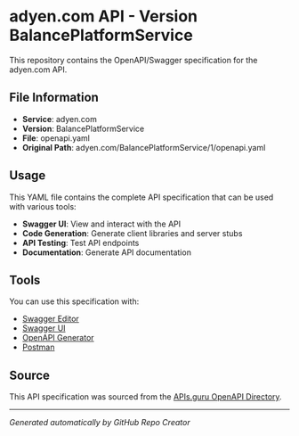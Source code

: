 # adyen.com API - Version BalancePlatformService

This repository contains the OpenAPI/Swagger specification for the adyen.com API.

## File Information

- **Service**: adyen.com
- **Version**: BalancePlatformService
- **File**: openapi.yaml
- **Original Path**: adyen.com/BalancePlatformService/1/openapi.yaml

## Usage

This YAML file contains the complete API specification that can be used with various tools:

- **Swagger UI**: View and interact with the API
- **Code Generation**: Generate client libraries and server stubs
- **API Testing**: Test API endpoints
- **Documentation**: Generate API documentation

## Tools

You can use this specification with:

- [Swagger Editor](https://editor.swagger.io/)
- [Swagger UI](https://swagger.io/tools/swagger-ui/)
- [OpenAPI Generator](https://openapi-generator.tech/)
- [Postman](https://www.postman.com/)

## Source

This API specification was sourced from the [APIs.guru OpenAPI Directory](https://github.com/APIs-guru/openapi-directory).

---

*Generated automatically by GitHub Repo Creator*
